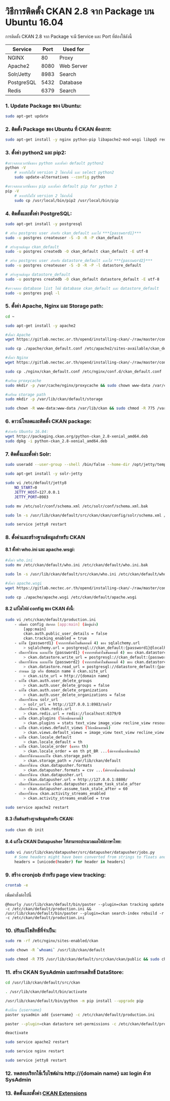 # วิธีการติดตั้ง CKAN 2.8 จาก Package บน Ubuntu 16.04

การติดตั้ง CKAN 2.8 จาก Package จะมี Service และ Port ที่ต้องใช้ดังนี้

| Service | Port | Used for |
| ------- | ---- | -------- |
| NGINX | 80 | Proxy |
| Apache2 | 8080 | Web Server |
| Solr/Jetty | 8983 | Search |
| PostgreSQL | 5432 | Database |
| Redis | 6379 | Search |

### 1. Update Package ของ Ubuntu:
```sh
sudo apt-get update
```

### 2. ติดตั้ง Package ของ Ubuntu ที่ CKAN ต้องการ:
```sh
sudo apt-get install -y nginx python-pip libapache2-mod-wsgi libpq5 redis-server git-core
```

### 3. ตั้งค่า python2 และ pip2:
```sh
#ตรวจสอบเวอร์ชั่นของ python และตั้งค่า default python2
python -V
    # หากยังไม่ใช่ version 2 ใช้คำสั่งนี้ และ select python2
    sudo update-alternatives --config python

#ตรวจสอบเวอร์ชั่นของ pip และตั้งค่า default pip for python 2
pip -V
    # หากยังไม่ใช่ version 2 ใช้คำสั่งนี้
    sudo cp /usr/local/bin/pip2 /usr/local/bin/pip
```

### 4. ติดตั้งและตั้งค่า PostgreSQL:
```sh
sudo apt-get install -y postgresql

# สร้าง postgres user สำหรับ ckan_default และใส่ ***{password1}***
sudo -u postgres createuser -S -D -R -P ckan_default

# สร้างฐานข้อมูล ckan_default
sudo -u postgres createdb -O ckan_default ckan_default -E utf-8

# สร้าง postgres user สำหรับ datastore_default และใส่ ***{password2}***
sudo -u postgres createuser -S -D -R -P -l datastore_default

# สร้างฐานข้อมูล datastore_default
sudo -u postgres createdb -O ckan_default datastore_default -E utf-8

#ตรวจสอบ database list ให้มี database ckan_default และ datastore_default
sudo -u postgres psql -l
```

### 5. ตั้งค่า Apache, Nginx และ Storage path:
```sh
cd ~

sudo apt-get install -y apache2

#ตั้งค่า Apache
wget https://gitlab.nectec.or.th/opend/installing-ckan/-/raw/master/config/apache/ckan_default.conf -P ./apache

sudo cp ./apache/ckan_default.conf /etc/apache2/sites-available/ckan_default.conf

#ตั้งค่า Nginx
wget https://gitlab.nectec.or.th/opend/installing-ckan/-/raw/master/config/nginx/ckan_default.conf -P ./nginx

sudo cp ./nginx/ckan_default.conf /etc/nginx/conf.d/ckan_default.conf

#เตรียม proxycache
sudo mkdir -p /var/cache/nginx/proxycache && sudo chown www-data /var/cache/nginx/proxycache

#เตรียม storage path
sudo mkdir -p /var/lib/ckan/default/storage

sudo chown -R www-data:www-data /var/lib/ckan && sudo chmod -R 775 /var/lib/ckan
```

### 6. ดาวน์โหลดและติดตั้ง CKAN package:
```sh
#สำหรับ Ubuntu 16.04:
wget http://packaging.ckan.org/python-ckan_2.8-xenial_amd64.deb
sudo dpkg -i python-ckan_2.8-xenial_amd64.deb
```
### 7. ติดตั้งและตั้งค่า Solr:
```sh
sudo useradd --user-group --shell /bin/false --home-dir /opt/jetty/temp jetty

sudo apt-get install -y solr-jetty

sudo vi /etc/default/jetty8
    NO_START=0
    JETTY_HOST=127.0.0.1
    JETTY_PORT=8983

sudo mv /etc/solr/conf/schema.xml /etc/solr/conf/schema.xml.bak

sudo ln -s /usr/lib/ckan/default/src/ckan/ckan/config/solr/schema.xml /etc/solr/conf/schema.xml

sudo service jetty8 restart
```

### 8. ตั้งค่าและสร้างฐานข้อมูลสำหรับ CKAN
#### 8.1 ตั้งค่า who.ini และ apache.wsgi:
```sh
#ตั้งค่า who.ini
sudo mv /etc/ckan/default/who.ini /etc/ckan/default/who.ini.bak

sudo ln -s /usr/lib/ckan/default/src/ckan/who.ini /etc/ckan/default/who.ini

#ตั้งค่า apache.wsgi
wget https://gitlab.nectec.or.th/opend/installing-ckan/-/raw/master/config/apache/apache.wsgi -P ./apache

sudo cp ./apache/apache.wsgi /etc/ckan/default/apache.wsgi
```

#### 8.2 แก้ไขไฟล์ config ของ CKAN ดังนี้:
```sh
sudo vi /etc/ckan/default/production.ini
    - เพิ่มค่า config ถัดจาก [app:main] (มีอยู่แล้ว)
        [app:main]
        ckan.auth.public_user_details = false
        ckan.tracking_enabled = true
    - แก้ไข {password1} (จากการตั้งค่าในขั้นตอนที่ 4) ของ sqlalchemy.url
        > sqlalchemy.url = postgresql://ckan_default:{password1}@localhost/ckan_default
    - เปิดการใช้งาน และแก้ไข {password1} (จากการตั้งค่าในขั้นตอนที่ 4) ของ ckan.datastore.write_url
        > ckan.datastore.write_url = postgresql://ckan_default:{password1}@localhost/datastore_default
    - เปิดการใช้งาน และแก้ไข {password2} (จากการตั้งค่าในขั้นตอนที่ 4) ของ ckan.datastore.read_url
        > ckan.datastore.read_url = postgresql://datastore_default:{password2}@localhost/datastore_default
    - กำหนด ip หรือ domain name ที่ ckan.site_url
        > ckan.site_url = http://{domain name}
    - แก้ไข ckan.auth.user_delete_groups
        > ckan.auth.user_delete_groups = false
    - แก้ไข ckan.auth.user_delete_organizations
        > ckan.auth.user_delete_organizations = false
    - เปิดการใช้งาน solr_url
        > solr_url = http://127.0.0.1:8983/solr
    - เปิดการใช้งาน ckan.redis.url
        > ckan.redis.url = redis://localhost:6379/0
    - แก้ไข ckan.plugins (ให้เหมือนตามนี้)
        > ckan.plugins = stats text_view image_view recline_view resource_proxy datastore datapusher webpage_view
    - แก้ไข ckan.views.default_views (ให้เหมือนตามนี้)
        > ckan.views.default_views = image_view text_view recline_view webpage_view
    - แก้ไข ckan.locale_default
        > ckan.locale_default = th
    - แก้ไข ckan.locale_order (แทรก th)
        > ckan.locale_order = en th pt_BR ...(ต่อจากนั้นเหมือนเดิม)
    - เปิดการใช้งานและแก้ไข ckan.storage_path
        > ckan.storage_path = /var/lib/ckan/default
    - เปิดการใช้งาน ckan.datapusher.formats
        > ckan.datapusher.formats = csv ...(ต่อจากนั้นเหมือนเดิม)
    - เปิดการใช้งาน ckan.datapusher.url
        > ckan.datapusher.url = http://127.0.0.1:8800/
    - เปิดการใช้งานและแก้ไข ckan.datapusher.assume_task_stale_after
        > ckan.datapusher.assume_task_stale_after = 60
    - เปิดการใช้งาน ckan.activity_streams_enabled
        > ckan.activity_streams_enabled = true

sudo service apache2 restart
```

#### 8.3 เริ่มต้นสร้างฐานข้อมูลสำหรับ CKAN:
```sh
sudo ckan db init
```

#### 8.4 แก้ไข CKAN Datapusher ให้สามารถประมวลผลไฟล์ภาษาไทย:
```sh
sudo vi /usr/lib/ckan/datapusher/src/datapusher/datapusher/jobs.py
    # Some headers might have been converted from strings to floats and such.
    headers = [unicode(header) for header in headers]
```

### 9. สร้าง cronjob สำหรับ page view tracking:
```sh
crontab -e
```
เพิ่มคำสั่งต่อไปนี้

    @hourly /usr/lib/ckan/default/bin/paster --plugin=ckan tracking update -c /etc/ckan/default/production.ini && /usr/lib/ckan/default/bin/paster --plugin=ckan search-index rebuild -r -c /etc/ckan/default/production.ini

### 10. ปรับแก้ไขสิทธิ์ที่จำเป็น:
```sh
sudo rm -rf /etc/nginx/sites-enabled/ckan

sudo chown -R `whoami` /usr/lib/ckan/default

sudo chmod -R 775 /usr/lib/ckan/default/src/ckan/ckan/public && sudo chown -R www-data:www-data /usr/lib/ckan/default/src/ckan/ckan/public
```

### 11. สร้าง CKAN SysAdmin และกำหนดสิทธิ์ DataStore:

```sh
cd /usr/lib/ckan/default/src/ckan

. /usr/lib/ckan/default/bin/activate

/usr/lib/ckan/default/bin/python -m pip install --upgrade pip

#เปลี่ยน {username}
paster sysadmin add {username} -c /etc/ckan/default/production.ini

paster --plugin=ckan datastore set-permissions -c /etc/ckan/default/production.ini | sudo -u postgres psql --set ON_ERROR_STOP=1

deactivate

sudo service apache2 restart

sudo service nginx restart

sudo service jetty8 restart
```

### 12. ทดสอบเรียกใช้เว็บไซต์ผ่าน http://{domain name} และ login ด้วย SysAdmin

### 13. ติดตั้งและตั้งค่า [CKAN Extensions](ckan-extension.md)

